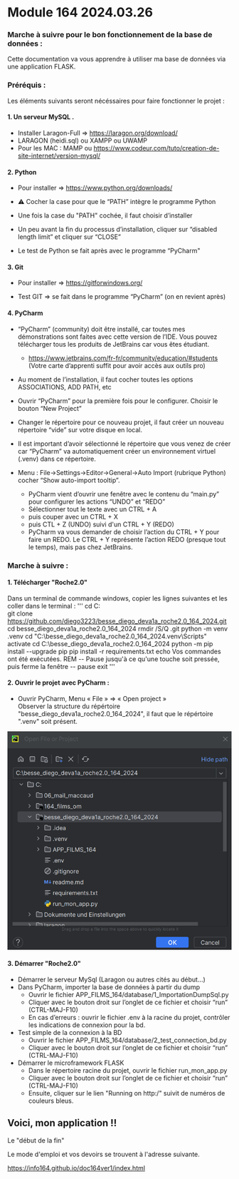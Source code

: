 # Module 164 2024.03.26
### Marche à suivre pour le bon fonctionnement de la base de données :

Cette documentation va vous apprendre à utiliser ma base de données via une application FLASK.

### Préréquis :

Les éléments suivants seront nécéssaires pour faire fonctionner le projet :

#### 1. Un serveur MySQL .
   - Installer Laragon-Full => https://laragon.org/download/ 
   - LARAGON (heidi.sql) ou XAMPP ou UWAMP
   - Pour les MAC : MAMP ou https://www.codeur.com/tuto/creation-de-site-internet/version-mysql/

#### 2. Python 
   - Pour installer => https://www.python.org/downloads/

   - ⚠️ Cocher la case pour que le “PATH” intègre le programme Python

   - Une fois la case du "PATH" cochée, il faut choisir d’installer

   - Un peu avant la fin du processus d’installation, cliquer sur “disabled length limit” et cliquer sur “CLOSE”

   - Le test de Python se fait après avec le programme “PyCharm"

#### 3. Git
   - Pour installer => https://gitforwindows.org/

   - Test GIT => se fait dans le programme “PyCharm” (on en revient après)

#### 4. PyCharm

   - “PyCharm” (community) doit être installé, car toutes mes démonstrations sont faites avec cette version de l’IDE. Vous pouvez télécharger tous les produits de JetBrains car vous êtes étudiant.
     - https://www.jetbrains.com/fr-fr/community/education/#students (Votre carte d’apprenti suffit pour avoir accès aux outils pro)

   - Au moment de l’installation, il faut cocher toutes les options ASSOCIATIONS, ADD PATH, etc
   - Ouvrir “PyCharm” pour la première fois pour le configurer. Choisir le bouton “New Project”
   - Changer le répertoire pour ce nouveau projet, il faut créer un nouveau répertoire “vide” sur votre disque en local.
   - Il est important d’avoir sélectionné le répertoire que vous venez de créer car “PyCharm” va automatiquement créer un environnement virtuel (.venv) dans ce répertoire.
   - Menu : File->Settings->Editor->General->Auto Import (rubrique Python) cocher “Show auto-import tooltip”.
     - PyCharm vient d’ouvrir une fenêtre avec le contenu du “main.py” pour configurer les actions “UNDO” et “REDO”
     - Sélectionner tout le texte avec un CTRL + A
     - puis couper avec un CTRL + X 
     - puis CTL + Z (UNDO) suivi d'un CTRL + Y (REDO)
     - PyCharm va vous demander de choisir l’action du CTRL + Y pour faire un REDO. Le CTRL + Y représente l’action REDO (presque tout le temps), mais pas chez JetBrains.
     
### Marche à suivre :

#### 1. Télécharger "Roche2.0"
Dans un terminal de commande windows, copier les lignes suivantes et les coller dans le terminal :
'''
    cd C:\
    git clone https://github.com/diego3223/besse_diego_deva1a_roche2.0_164_2024.git 
    cd besse_diego_deva1a_roche2.0_164_2024
    rmdir /S/Q .git
    python -m venv .venv
    cd "C:\besse_diego_deva1a_roche2.0_164_2024\.venv\Scripts"
    activate
    cd C:\besse_diego_deva1a_roche2.0_164_2024
    python -m pip install --upgrade pip
    pip install -r requirements.txt
    echo Vos commandes ont été exécutées.
    REM -- Pause jusqu'à ce qu'une touche soit pressée, puis ferme la fenêtre --
    pause
    exit
'''
#### 2. Ouvrir le projet avec PyCharm :
   - Ouvrir PyCharm, Menu « File » => « Open project »  
     Observer la structure du répértoire "besse_diego_deva1a_roche2.0_164_2024", il faut que le répértoire ".venv" soit présent.

![img_1.png](img_1.png)

#### 3. Démarrer "Roche2.0"
   - Démarrer le serveur MySql (Laragon ou autres cités au début...)
   - Dans PyCharm, importer la base de données à partir du dump
     - Ouvrir le fichier APP_FILMS_164/database/1_ImportationDumpSql.py
     - Cliquer avec le bouton droit sur l’onglet de ce fichier et choisir “run” (CTRL-MAJ-F10)
     - En cas d’erreurs : ouvrir le fichier .env à la racine du projet, contrôler les indications de connexion pour la bd.
   - Test simple de la connexion à la BD
     - Ouvrir le fichier APP_FILMS_164/database/2_test_connection_bd.py
     - Cliquer avec le bouton droit sur l’onglet de ce fichier et choisir “run” (CTRL-MAJ-F10)
   - Démarrer le microframework FLASK
     - Dans le répertoire racine du projet, ouvrir le fichier run_mon_app.py
     - Cliquer avec le bouton droit sur l’onglet de ce fichier et choisir “run” (CTRL-MAJ-F10)
     - Ensuite, cliquer sur le lien "Running on http:/" suivit de numéros de couleurs bleus.

## Voici, mon application !!

Le "début de la fin"

Le mode d'emploi et vos devoirs se trouvent à l'adresse suivante.

https://info164.github.io/doc164ver1/index.html